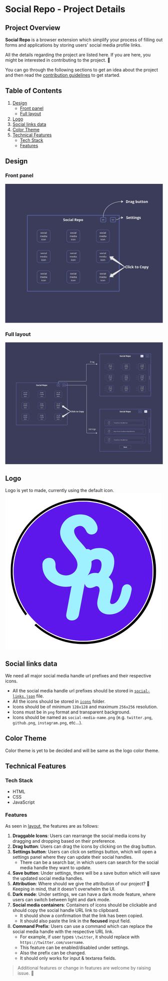 # Social Repo - Project Details

## Project Overview

**Social Repo** is a browser extension which simplify your process of filling out forms and applications by storing users' social media profile links.

All the details regarding the project are listed here.
If you are here, you might be interested in contributing to the project. 🎉

You can go through the following sections to get an idea about the project and then read the [contribution guidelines](CONTRIBUTING) to get started.

## Table of Contents

1. [Design](#design)
    - [Front panel](#front-panel)
    - [Full layout](#full-layout)
2. [Logo](#logo)
3. [Social links data](#social-links-data)
4. [Color Theme](#color-theme)
5. [Technical Features](#technical-features)
    - [Tech Stack](#tech-stack)
    - [Features](#features)

## Design

### Front panel

![Front panel](../../design/Front%20Panel.jpg)

### Full layout

![Full layout](../../design/Social%20Repo.jpg)

## Logo

Logo is yet to made, currently using the default icon.
![Logo](../../assets/logo.png)

## Social links data

We need all major social media handle url prefixes and their respective icons.

-   All the social media handle url prefixes should be stored in [`social-links.json`](../../social-links.json) file.
-   All the icons should be stored in [`icons`](../../assets/icons/) folder.
-   Icons should be of minimum `128x128` and maximum `256x256` resolution.
-   Icons must be in `png` format and transparent background.
-   Icons should be named as `social-media-name.png` (e.g. `twitter.png`, `github.png`, `instagram.png`, etc...).

## Color Theme

Color theme is yet to be decided and will be same as the logo color theme.

## Technical Features

### Tech Stack

-   HTML
-   CSS
-   JavaScript

### Features

As seen in [layout](#full-layout), the features are as follows:

1. **Draggable Icons**: Users can rearrange the social media icons by dragging and dropping based on their preference.
2. **Drag button**: Users can drag the icons by clicking on the drag button.
3. **Settings button**: Users can click on settings button, which will open a settings panel where they can update their social handles.
    - There can be a search bar, in which users can search for the social media handle they want to update.
4. **Save button**: Under settings, there will be a save button which will save the updated social media handles.
5. **Attribution**: Where should we give the attribution of our project? 🤔 Keeping in mind, that it doesn't overwhelm the UI.
6. **Dark mode**: Under settings, we can have a dark mode feature, where users can switch between light and dark mode.
7. **Social media containers**: Containers of icons should be clickable and should copy the social handle URL link to clipboard.
    - It should show a confirmation that the link has been copied.
    - It should also paste the link in the **focused** input field.
8. **Command Prefix**: Users can use a command which can replace the social media handle with the respective URL link.
    - For example, if user types `\twitter`, it should replace with `https://twitter.com/username`.
    - This feature can be enabled/disabled under settings.
    - Also the prefix can be changed.
    - It should only works for input & textarea fields.

> Additional features or change in features are welcome by raising issue. 🤗
